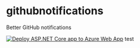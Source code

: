 # githubnotifications
Better GitHub notifications

[![Deploy ASP.NET Core app to Azure Web App](https://github.com/christothes/githubnotifications/actions/workflows/publish.yml/badge.svg)](https://github.com/christothes/githubnotifications/actions/workflows/publish.yml)
 test
